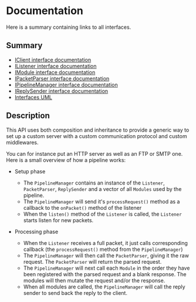 # Documentation
Here is a summary containing links to all interfaces.

## Summary
 * [IClient interface documentation](interfaces/IClient.md)
 * [IListener interface documentation](interfaces/IClient.md)
 * [IModule interface documentation](interfaces/IClient.md)
 * [IPacketParser interface documentation](interfaces/IClient.md)
 * [IPipelineManager interface documentation](interfaces/IClient.md)
 * [IReplySender interface documentation](interfaces/IClient.md)
 * [Interfaces UML](interfaces.puml)

## Description

This API uses both composition and inheritance to provide a generic way to set up
a custom server with a custom communication protocol and custom middlewares.

You can for instance put an HTTP server as well as an FTP or SMTP one.
Here is a small overview of how a pipeline works:

  - Setup phase
    - The `PipelineManager` contains an instance of the `Listener`, `PacketParser`, `ReplySender` and a vector of all
      `Modules` used by the pipeline.
    - The `PipelineManager` will send it's `processRequest()` method as a callback to the `onPacket()` method of the
      listener
    - When the `listen()` method of the `Listener` is called, the `Listener` starts listen for new packets.

  - Processing phase
    - When the `Listener` receives a full packet, it just calls corresponding callback (the `processRequest()` method from the
      `PipelineManager`)
    - The `PipelineManager` will then call the `PacketParser`, giving it the raw request. The `PacketParser` will return
      the parsed request.
    - The `PipelineManager` will next call each `Module` in the order they have been registered with the parsed request
      and a blank response. The modules will then mutate the request and/or the response.
    - When all modules are called, the `PipelineManager` will call the reply sender to send back the reply to the client.
